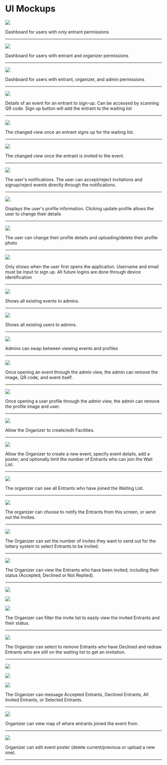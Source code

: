 # UI Mockups

![](ui-mockups/EntrantDashboard.png?raw=true)

Dashboard for users with only entrant permissions

-----------------------------------------------------------------------------------------

![](ui-mockups/OrganizerDashboard.png?raw=true)

Dashboard for users with entrant and organizer permissions

-----------------------------------------------------------------------------------------

![](ui-mockups/AdminDashboard.png?raw=true)

Dashboard for users with entrant, organizer, and admin permissions

-----------------------------------------------------------------------------------------

![](ui-mockups/EventDetails.png?raw=true)

Details of an event for an entrant to sign-up. Can be accessed by scanning QR code.
Sign up button will add the entrant to the waiting list

-----------------------------------------------------------------------------------------
![](ui-mockups/LeaveEventDetails.png?raw=true)

The changed view once an entrant signs up for the waiting list.

-----------------------------------------------------------------------------------------

![](ui-mockups/AcceptDeclineEventDetails.png?raw=true)

The changed view once the entrant is invited to the event.

-----------------------------------------------------------------------------------------

![](ui-mockups/NotificationPulldown.png?raw=true)

The user's notifications. The user can accept/reject invitations and signup/reject events directly through the notifications.

-----------------------------------------------------------------------------------------

![](ui-mockups/ProfileDetails.png?raw=true)

Displays the user's profile information. Clicking update profile allows the user to change their details

-----------------------------------------------------------------------------------------

![](ui-mockups/UpdateProfile.png?raw=true)

The user can change their profile details and uploading/delete their profile photo

-----------------------------------------------------------------------------------------

![](ui-mockups/Signup.png?raw=true)

Only shows when the user first opens the application. Username and email must be input to sign up. All future logins are done through device identification

-----------------------------------------------------------------------------------------

![](ui-mockups/AdminViewEvents.png?raw=true)

Shows all existing events to admins. 

-----------------------------------------------------------------------------------------

![](ui-mockups/AdminBrowseProfiles.png?raw=true)

Shows all existing users to admins. 

-----------------------------------------------------------------------------------------

![](ui-mockups/AdminBrowseEventsandProfiles.png?raw=true)

Admins can swap between viewing events and profiles

-----------------------------------------------------------------------------------------

![](ui-mockups/AdminRemoveEventsImages.png?raw=true)

Once opening an event through the admin view, the admin can remove the image, QR code, and event itself.

-----------------------------------------------------------------------------------------

![](ui-mockups/AdminRemoveProfileImages.png?raw=true)

Once opening a user profile through the admin view, the admin can remove the profile image and user.

-----------------------------------------------------------------------------------------

![](ui-mockups/OrganizerFacility.png?raw=true)

Allow the Organizer to create/edit Facilities.

-----------------------------------------------------------------------------------------

![](ui-mockups/OrganizerNewEvent.png?raw=true)

Allow the Organizer to create a new event, specify event details, add a poster, and optionally limit the number of Entrants who can join the Wait List.

-----------------------------------------------------------------------------------------

![](ui-mockups/OrganizerWaitList.png?raw=true)

The organizer can see all Entrants who have joined the Waiting List.

-----------------------------------------------------------------------------------------

![](ui-mockups/OrganizerWaitListOptions.png?raw=true)

The organizer can choose to notify the Entrants from this screen, or send out the Invites.

-----------------------------------------------------------------------------------------

![](ui-mockups/OrganizerSendInvites.png?raw=true)

The Organizer can set the number of invites they want to send out for the lottery system to select Entrants to be invited.

-----------------------------------------------------------------------------------------

![](ui-mockups/OrganizerInviteList.png?raw=true)

The Organizer can view the Entrants who have been invited, including their status (Accepted, Declined or Not Replied).

-----------------------------------------------------------------------------------------

![](ui-mockups/OrganizerInviteListFilteredAccepted.png?raw=true)

![](ui-mockups/OrganizerInviteListFilteredDeclined.png?raw=true)

![](ui-mockups/OrganizerInviteListFilteredNotReplied.png?raw=true)

The Organizer can filter the invite list to easily view the invited Entrants and their status.

-----------------------------------------------------------------------------------------

![](ui-mockups/OrganizerInviteListRedraw.png?raw=true)

The Organizer can select to remove Entrants who have Declined and redraw Entrants who are still on the waiting list to get an invitation.

-----------------------------------------------------------------------------------------

![](ui-mockups/OrganizerInviteListNotifyOptions.png?raw=true)

![](ui-mockups/OrganizerInviteListNotifySelectedEntrant.png?raw=true)

![](ui-mockups/OrganizerSendNotification.png?raw=true)

The Organizer can message Accepted Entrants, Declined Entrants, All Invited Entrants, or Selected Entrants.

-----------------------------------------------------------------------------------------

![](ui-mockups/Map.png?raw=true)

Organizer can view map of where entrants joined the event from.

-----------------------------------------------------------------------------------------

![](ui-mockups/EditEventPoster.png?raw=true)

Organizer can edit event poster (delete current/previous or upload a new one).

-----------------------------------------------------------------------------------------
